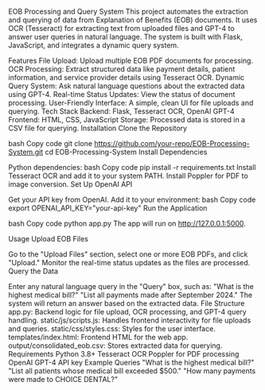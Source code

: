 EOB Processing and Query System
This project automates the extraction and querying of data from Explanation of Benefits (EOB) documents. It uses OCR (Tesseract) for extracting text from uploaded files and GPT-4 to answer user queries in natural language. The system is built with Flask, JavaScript, and integrates a dynamic query system.

Features
File Upload: Upload multiple EOB PDF documents for processing.
OCR Processing: Extract structured data like payment details, patient information, and service provider details using Tesseract OCR.
Dynamic Query System: Ask natural language questions about the extracted data using GPT-4.
Real-time Status Updates: View the status of document processing.
User-Friendly Interface: A simple, clean UI for file uploads and querying.
Tech Stack
Backend: Flask, Tesseract OCR, OpenAI GPT-4
Frontend: HTML, CSS, JavaScript
Storage: Processed data is stored in a CSV file for querying.
Installation
Clone the Repository

bash
Copy code
git clone https://github.com/your-repo/EOB-Processing-System.git
cd EOB-Processing-System
Install Dependencies

Python dependencies:
bash
Copy code
pip install -r requirements.txt
Install Tesseract OCR and add it to your system PATH.
Install Poppler for PDF to image conversion.
Set Up OpenAI API

Get your API key from OpenAI.
Add it to your environment:
bash
Copy code
export OPENAI_API_KEY="your-api-key"
Run the Application

bash
Copy code
python app.py
The app will run on http://127.0.0.1:5000.

Usage
Upload EOB Files

Go to the "Upload Files" section, select one or more EOB PDFs, and click "Upload."
Monitor the real-time status updates as the files are processed.
Query the Data

Enter any natural language query in the "Query" box, such as:
"What is the highest medical bill?"
"List all payments made after September 2024."
The system will return an answer based on the extracted data.
File Structure
app.py: Backend logic for file upload, OCR processing, and GPT-4 query handling.
static/js/scripts.js: Handles frontend interactivity for file uploads and queries.
static/css/styles.css: Styles for the user interface.
templates/index.html: Frontend HTML for the web app.
output/consolidated_eob.csv: Stores extracted data for querying.
Requirements
Python 3.8+
Tesseract OCR
Poppler for PDF processing
OpenAI GPT-4 API key
Example Queries
"What is the highest medical bill?"
"List all patients whose medical bill exceeded $500."
"How many payments were made to CHOICE DENTAL?"
